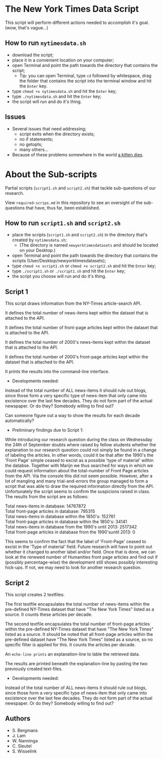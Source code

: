 # The New York Times Data Script

This script will perform different actions needed to accomplish it's goal. (wow, that's vague...)

## How to run `nytimesdata.sh`
* download the script;
* place it in a convenient location on your computer;
* open Terminal and point the path towards the directory that contains the script;
  * Tip: you can open Terminal, type `cd` followed by whitespace, drag the folder that contains the script into the terminal window and hit the `Enter` key.
* type `chmod +x nytimesdata.sh` and hit the `Enter` key;
* type `./nytimesdata.sh` and hit the `Enter` key;
* the script will run and do it's thing.

## Issues
* Several issues that need addressing;
  * script exits when the directory exists;
  * no if statements;
  * no getopts;
  * many others...
* Because of these problems somewhere in the world [a kitten dies](http://www.simonlovell.co.uk/wp-content/uploads/2013/02/save-kitten.jpg).

# About the Sub-scripts

Partial scripts (`script1.sh` and `script2.sh`) that tackle sub-questions of our research.

View `required-scrips.md` in this repository to see an oversight of the sub-questions that have, thus far, been established.

## How to run `script1.sh` and `script2.sh`
* place the scripts (`script1.sh` and `script2.sh`) in the directory that's created by `nytimesdata.sh`;
  * (The directory is named `newyorktimesdatasets` and should be located on your Desktop.)
* open Terminal and point the path towards the directory that contains the scripts (User/Desktop/newyorktimesdatasets);
* type `chmod +x script1.sh` or `chmod +x script2.sh` and hit the `Enter` key;
* type `./script1.sh` or `./script1.sh` and hit the `Enter` key;
* the script you choose will run and do it's thing.

## Script 1

This script draws information from the NY-Times article-search API. 

It defines the total number of news-items kept within the dataset that is attached to the API. 

It defines the total number of front-page articles kept within the dataset that is attached to the API. 

It defines the total number of 2000's news-items kept within the dataset that is attached to the API. 

It defines the total number of 2000's front-page articles kept within the dataset that is attached to the API. 

It prints the results into the command-line interface. 

* Developments needed: 

Instead of the total number of ALL news-items it should rule out blogs, since those form a very specific type of news-item that only came into excistence over the last few decades. They do not form part of the actual newspaper. Or do they? Somebody willing to find out?

Can someone figure out a way to show the results for each decade automatically?

* Preliminary findings due to Script 1:

While introducing our research question during the class on Wednessday the 24th of September doubts where raised by fellow students whether the explanation to our research question could not simply be found in a change of labeling the articles. In other words, could it be that after the 1990's the 'Front Page' simple ceased to excist as a possible 'type of material' within the databse. Together with Marijn we thus searched for ways in which we could request information about the total-number of Front Page articles from the API. Via the console this did not seem possible. However, after a lot of mangling and many trial-and-errors the group managed to form a script that was able to draw the required information directly from the API. Unfortunately the script seems to confirm the suspicions raised in class. The results from the script are as follows:

Total news-items in database: 14767872  
Total front-page articles in database: 795315  
Total news-items in database within the 1850's: 152761  
Total front-page articles in database within the 1850's: 34141  
Total news-items in database from the 1990's until 2013: 2517342  
Total front-page articles in database from the 1990'suntil 2013: 0

This seems to confirm the fact that the label of 'Front-Page' ceased to excist in the 'Type of material' field. Future research will have to point out whether it changed to another label and/or field. Once that is done, we can look at the renewed number of Humanities front page articles and find out if (possibly percentage-wise) the development still shows possibly interesting hick-ups. If not, we may need to look for another research question. 


## Script 2

This script creates 2 textfiles: 

The first textfile encapsulates the total number of news-items within the pre-defined NY-Times dataset that have "The New York Times" listed as a source. It counts these articles per decade. 

The second textfile encapsulates the total number of front-page articles within the pre-defined NY-Times dataset that have "The New York Times" listed as a source. It should be noted that all front-page articles within the pre-defined dataset have "The New York Times" listed as a source, so no specific filter is applied for this. It counts the articles per decade. 

An `echo-line prints` an explanation-line to lable the retrieved data. 

The results are printed beneath the explanation-line by pasting the two previously created text-files. 

* Developments needed:

Instead of the total number of ALL news-items it should rule out blogs, since those form a very specific type of news-item that only came into excistence over the last few decades. They do not form part of the actual newspaper. Or do they? Somebody willing to find out?

## Authors
* S. Bergmans
* J. Lam
* W. Nanninga
* C. Sleutel
* S. Wisselink
